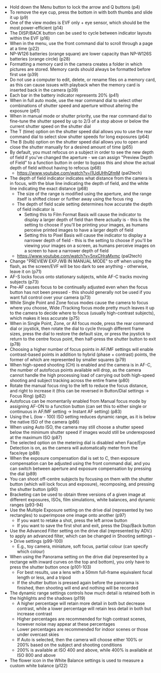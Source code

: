 - Hold down the Menu button to lock the arrow and Q buttons (p4)
- To remove the eye cup, press the bottom in with both thumbs and slide it up (p9)
- One of the view modes is EVF only + eye sensor, which should be the most power-efficient (p14)
- The DISP/BACK button can be used to cycle between indicator layouts within the EVF (p16)
- When in the menu, use the front command dial to scroll through a page at a time (p22)
- NP-W126 batteries (orange square) are lower capacity than NP-W126S batteries (orange circle) (p28)
- Formatting a memory card in the camera creates a folder in which pictures are stored. Memory cards should always be formatted before first use (p39)
- Do not use a computer to edit, delete, or rename files on a memory card, as this can cause issues with playback when the memory card is inserted back in the camera (p39)
- Each bar in the battery indicator represents 20% (p41)
- When in full auto mode, use the rear command dial to select other combinations of shutter speed and aperture without altering the exposure (p61)
- When in manual mode or shutter priority, use the rear command dial to fine-tune the shutter speed by up to 2/3 of a stop above or below the current shutter speed on the shutter dial
- The T (time) option on the shutter speed dial allows you to use the rear command dial to select slow shutter speeds for long exposures (p64)
- The B (bulb) option on the shutter speed dial allows you to open and close the shutter manually for a desired amount of time (p65)
- By default, you must refocus on a subject in order to see the new depth of field if you've changed the aperture - we can assign "Preview Depth of Field" to a function button in order to bypass this and show the actual depth of field without having to refocus (p68)
	- https://www.youtube.com/watch?v=I1UdUHhQfmM (pal2tech)
- The depth of field indicator indicates what distance from the camera is in focus, with the blue line indicating the depth of field, and the white line indicating the exact distance (p68)
	- The size of the range is modified using the aperture, and the range itself is shifted closer or further away using the focus ring
	- The depth of field scale setting determines how accurate the depth of field indicator is
		- Setting this to Film Format Basis will cause the indicator to display a larger depth of field than there actually is - this is the setting to choose if you'll be printing your images, as humans perceive printed images to have a larger depth of field
		- Setting this to Pixel Basis will cause the indicator to display a narrower depth of field - this is the setting to choose if you'll be viewing your images on a screen, as humans perceive images on a screen to have a narrower depth of field
	- https://www.youtube.com/watch?v=5nxCHraMxmc (pal2tech)
- Change "PREVIEW EXP./WB IN MANUAL MODE" to off when using the flash, as the screen/EVF will be too dark to see anything - otherwise, leave it on (p71)
- AF-S locks focus onto stationary subjects, while AF-C tracks moving subjects (p73)
- Pre-AF causes focus to be continually adjusted even when the focus button has not been pressed - this should generally not be used if you want full control over your camera (p73)
- While Single Point and Zone focus modes cause the camera to focus where you choose, Wide /Tracking focus mode pretty much leaves it up to the camera to decide where to focus (usually high-contrast subjects), which makes it less accurate (p75)
- When in Single Point, Zone, or All focus mode, press the rear command dial or joystick, then rotate the dial to cycle through different frame sizes, press the dial to restore the default size, or press the joystick to return to the centre focus point, then half-press the shutter button to exit (p78)
- Choosing a higher number of focus points in AF/MF settings will enable contrast-based points in addition to hybrid (phase + contrast) points, the former of which are represented by smaller squares (p79)
- When high-speed shooting (CH) is enabled and the camera is in AF-C, the number of autofocus points available will drop, as the camera cannot handle the high processing load of carrying out both high-speed shooting and subject tracking across the entire frame (p80)
- Rotate the manual focus ring to the left to reduce the focus distance, and right to increase it (this can be reversed in Button/Dial settings -> Focus Ring) (p82)
- Autofocus can be momentarily enabled from Manual focus mode by assigning AF-ON to a function button (can set this to either single or continuous in AF/MF setting -> Instant AF setting) (p83)
- Using the L (low - 100) ISO setting reduces dynamic range, as it is below the native ISO of the camera (p86)
- When using Auto ISO, the camera may still choose a shutter speed below the minimum shutter speed if images would still be underexposed at the maximum ISO (p87)
- The selected option on the metering dial is disabled when Face/Eye Detection is on, as the camera will automatically meter from the face/eye (p88)
- When the exposure compensation dial is set to C, then exposure compensation can be adjusted using the front command dial, and you can switch between aperture and exposure compensation by pressing the dial (p89)
- You can shoot off-centre subjects by focusing on them with the shutter button (which will lock focus and exposure), recomposing, and pressing the shutter button (p90)
- Bracketing can be used to obtain three versions of a given image at different exposures, ISOs, film simulations, white balances, and dynamic ranges (p93-94)
- Use the Multiple Exposure setting on the drive dial (represented by two rectangles) to superimpose one image onto another (p97)
	- If you want to retake a shot, press the left arrow button
	- If you want to save the first shot and exit, press the Disp/Back button
- Use the Advanced Filter setting on the drive dial (represented by ADV.) to apply an advanced filter, which can be changed in Shooting settings -> Drive settings (p99-100)
	- E.g., toy camera, miniature, soft focus, partial colour (can specify which colour)
- When using the Panorama setting on the drive dial (represented by a rectange with inward curves on the top and bottom), you only have to press the shutter button once (p101-103)
	- For best results, use a lens with a 50mm full-frame equivalent focal length or less, and a tripod
	- If the shutter button is pressed again before the panorama is finished, then shooting will end and nothing will be recorded
- The dynamic range settings controls how much detail is retained both in the highlights and the shadows (p119)
	- A higher percentage will retain more detail in both but decrease contrast, while a lower percentage will retain less detail in both but increase contrast
	- Higher percentages are recommended for high contrast scenes, however noise may appear at these percentages
	- Lower percentages are recommended for indoor scenes or those under overcast skies
	- If Auto is selected, then the camera will choose either 100% or 200% based on the subject and shooting conditions
	- 200% is available at ISO 400 and above, while 400% is available at ISO 800 and above
- The flower icon in the White Balance settings is used to measure a custom white balance (p122)